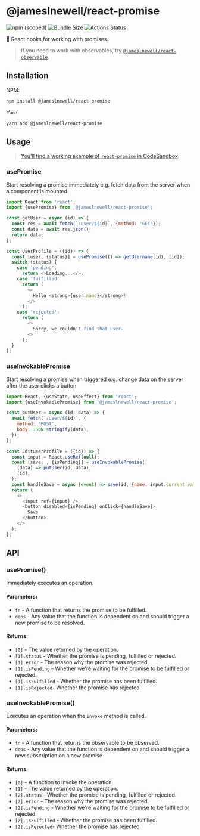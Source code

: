 # @jameslnewell/react-promise

![npm (scoped)](https://img.shields.io/npm/v/@jameslnewell/react-promise.svg)
[![Bundle Size](https://badgen.net/bundlephobia/minzip/@jameslnewell/react-promise)](https://bundlephobia.com/result?p=@jameslnewell/react-promise)
[![Actions Status](https://github.com/jameslnewell/react-promise/workflows/main/badge.svg)](https://github.com/jameslnewell/react-promise/actions)

🎣 React hooks for working with promises.

> If you need to work with observables, try [`@jameslnewell/react-observable`](https://github.com/jameslnewell/react-observable).

## Installation

NPM:

```bash
npm install @jameslnewell/react-promise
```

Yarn:

```bash
yarn add @jameslnewell/react-promise
```

## Usage

> [You'll find a working example of `react-promise` in CodeSandbox](https://codesandbox.io/s/jameslnewellreactpromise-xe0om).

### usePromise

Start resolving a promise immediately e.g. fetch data from the server when a component is mounted

```js
import React from 'react';
import {usePromise} from '@jameslnewell/react-promise';

const getUser = async (id) => {
  const res = await fetch(`/user/${id}`, {method: 'GET'});
  const data = await res.json();
  return data;
};

const UserProfile = ({id}) => {
  const [user, {status}] = usePromise(() => getUsername(id), [id]);
  switch (status) {
    case 'pending':
      return <>Loading...</>;
    case 'fulfilled':
      return (
        <>
          Hello <strong>{user.name}</strong>!
        </>
      );
    case 'rejected':
      return (
        <>
          Sorry, we couldn't find that user.
        <>
      );
  }
};

```

### useInvokablePromise

Start resolving a promise when triggered e.g. change data on the server after the user clicks a button

```js
import React, {useState, useEffect} from 'react';
import {useInvokablePromise} from '@jameslnewell/react-promise';

const putUser = async (id, data) => {
  await fetch(`/user/${id}`, {
    method: 'POST',
    body: JSON.stringify(data),
  });
};

const EditUserProfile = ({id}) => {
  const input = React.useRef(null);
  const [save, , {isPending}] = useInvokablePromise(
    (data) => putUser(id, data),
    [id],
  );
  const handleSave = async (event) => save(id, {name: input.current.value});
  return (
    <>
      <input ref={input} />
      <button disabled={isPending} onClick={handleSave}>
        Save
      </button>
    </>
  );
};
```

## API

### usePromise()

Immediately executes an operation.

#### Parameters:

- `fn` - A function that returns the promise to be fulfilled.
- `deps` - Any value that the function is dependent on and should trigger a new promise to be resolved.

#### Returns:

- `[0]` - The value returned by the operation.
- `[1].status` - Whether the promise is pending, fulfilled or rejected.
- `[1].error` - The reason why the promise was rejected.
- `[1].isPending` - Whether we're waiting for the promise to be fulfilled or rejected.
- `[1].isFulfilled` - Whether the promise has been fulfilled.
- `[1].isRejected`- Whether the promise has rejected

### useInvokablePromise()

Executes an operation when the `invoke` method is called.

#### Parameters:

- `fn` - A function that returns the observable to be observed.
- `deps` - Any value that the function is dependent on and should trigger a new subscription on a new promise.

#### Returns:

- `[0]` - A function to invoke the operation.
- `[1]` - The value returned by the operation.
- `[2].status` - Whether the promise is pending, fulfilled or rejected.
- `[2].error` - The reason why the promise was rejected.
- `[2].isPending` - Whether we're waiting for the promise to be fulfilled or rejected.
- `[2].isFulfilled` - Whether the promise has been fulfilled.
- `[2].isRejected`- Whether the promise has rejected
